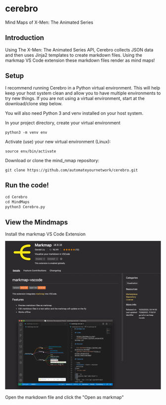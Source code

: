 # cerebro

Mind Maps of X-Men: The Animated Series

## Introduction 

Using The X-Men: The Animated Series API, Cerebro collects JSON data and then uses Jinja2 templates to create markdown files. Using the markmap VS Code extension these markdown files render as mind maps! 

## Setup

I recommend running Cerebro in a Python virtual environment. This will help keep your host system clean and allow you to have multiple environments to try new things. If you are not using a virtual environment, start at the download/clone step below.

You will also need Python 3 and venv installed on your host system.

In your project directory, create your virtual environment
``` console
python3 -m venv env
```
Activate (use) your new virtual environment (Linux):
``` console
source env/bin/activate
```
Download or clone the mind_nmap repository:

``` console
git clone https://github.com/automateyournetwork/cerebro.git
```

## Run the code! 

```console
cd Cerebro
cd MindMaps
python3 Cerebro.py
```

## View the Mindmaps 

Install the markmap VS Code Extension

![Mark Map](images/markmap.png)

Open the markdown file and click the "Open as markmap"
